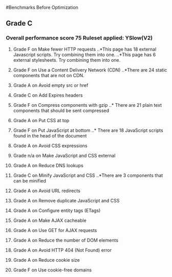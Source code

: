 #Benchmarks Before Optimization

## Grade C
### Overall performance score 75	Ruleset applied: YSlow(V2)	
1. Grade F on Make fewer HTTP requests
..*This page has 18 external Javascript scripts. Try combining them into one.
..*This page has 6 external stylesheets. Try combining them into one.

2. Grade F on Use a Content Delivery Network (CDN)
..*There are 24 static components that are not on CDN.

3. Grade A on Avoid empty src or href

4. Grade C on Add Expires headers

5. Grade F on Compress components with gzip
..* There are 21 plain text components that should be sent compressed

6. Grade A on Put CSS at top

7. Grade F on Put JavaScript at bottom
..* There are 18 JavaScript scripts found in the head of the document

8. Grade A on Avoid CSS expressions

9. Grade n/a on Make JavaScript and CSS external

10. Grade A on Reduce DNS lookups

11. Grade C on Minify JavaScript and CSS
..*There are 3 components that can be minified

12. Grade A on Avoid URL redirects

13. Grade A on Remove duplicate JavaScript and CSS

14. Grade A on Configure entity tags (ETags)

15. Grade A on Make AJAX cacheable

16. Grade A on Use GET for AJAX requests

17. Grade A on Reduce the number of DOM elements

18. Grade A on Avoid HTTP 404 (Not Found) error

19. Grade A on Reduce cookie size

20. Grade F on Use cookie-free domains
